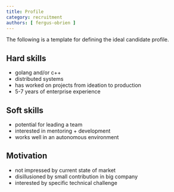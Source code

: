 ```yaml
---
title: Profile
category: recruitment
authors: [ fergus-obrien ]
---
```


The following is a template for defining the ideal candidate profile.

## Hard skills

* golang and/or c++
* distributed systems
* has worked on projects from ideation to production
* 5-7 years of enterprise experience

## Soft skills

* potential for leading a team
* interested in mentoring + development
* works well in an autonomous environment

## Motivation

* not impressed by current state of market
* disillusioned by small contribution in big company
* interested by specific technical challenge